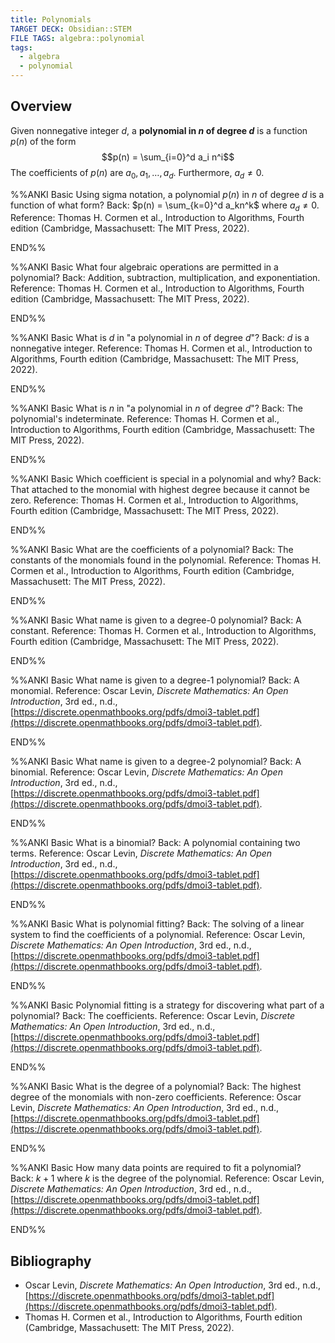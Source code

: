 ```yaml
---
title: Polynomials
TARGET DECK: Obsidian::STEM
FILE TAGS: algebra::polynomial
tags:
  - algebra
  - polynomial
---
```


## Overview

Given nonnegative integer $d$, a **polynomial in $n$ of degree $d$** is a function $p(n)$ of the form $$p(n) = \sum_{i=0}^d a_i n^i$$
The coefficients of $p(n)$ are $a_0, a_1, \ldots, a_d$. Furthermore, $a_d \neq 0$.

%%ANKI
Basic
Using sigma notation, a polynomial $p(n)$ in $n$ of degree $d$ is a function of what form?
Back: $p(n) = \sum_{k=0}^d a_kn^k$ where $a_d \neq 0$.
Reference: Thomas H. Cormen et al., Introduction to Algorithms, Fourth edition (Cambridge, Massachusett: The MIT Press, 2022).
<!--ID: 1713580808758-->
END%%

%%ANKI
Basic
What four algebraic operations are permitted in a polynomial?
Back: Addition, subtraction, multiplication, and exponentiation.
Reference: Thomas H. Cormen et al., Introduction to Algorithms, Fourth edition (Cambridge, Massachusett: The MIT Press, 2022).
<!--ID: 1713580808763-->
END%%

%%ANKI
Basic
What is $d$ in "a polynomial in $n$ of degree $d$"?
Back: $d$ is a nonnegative integer.
Reference: Thomas H. Cormen et al., Introduction to Algorithms, Fourth edition (Cambridge, Massachusett: The MIT Press, 2022).
<!--ID: 1713580808766-->
END%%

%%ANKI
Basic
What is $n$ in "a polynomial in $n$ of degree $d$"?
Back: The polynomial's indeterminate.
Reference: Thomas H. Cormen et al., Introduction to Algorithms, Fourth edition (Cambridge, Massachusett: The MIT Press, 2022).
<!--ID: 1713580808769-->
END%%

%%ANKI
Basic
Which coefficient is special in a polynomial and why?
Back: That attached to the monomial with highest degree because it cannot be zero.
Reference: Thomas H. Cormen et al., Introduction to Algorithms, Fourth edition (Cambridge, Massachusett: The MIT Press, 2022).
<!--ID: 1713580808772-->
END%%

%%ANKI
Basic
What are the coefficients of a polynomial?
Back: The constants of the monomials found in the polynomial.
Reference: Thomas H. Cormen et al., Introduction to Algorithms, Fourth edition (Cambridge, Massachusett: The MIT Press, 2022).
<!--ID: 1713580808776-->
END%%

%%ANKI
Basic
What name is given to a degree-0 polynomial?
Back: A constant.
Reference: Thomas H. Cormen et al., Introduction to Algorithms, Fourth edition (Cambridge, Massachusett: The MIT Press, 2022).
<!--ID: 1708974221749-->
END%%

%%ANKI
Basic
What name is given to a degree-1 polynomial?
Back: A monomial.
Reference: Oscar Levin, *Discrete Mathematics: An Open Introduction*, 3rd ed., n.d., [https://discrete.openmathbooks.org/pdfs/dmoi3-tablet.pdf](https://discrete.openmathbooks.org/pdfs/dmoi3-tablet.pdf).
<!--ID: 1708974221752-->
END%%

%%ANKI
Basic
What name is given to a degree-2 polynomial?
Back: A binomial.
Reference: Oscar Levin, *Discrete Mathematics: An Open Introduction*, 3rd ed., n.d., [https://discrete.openmathbooks.org/pdfs/dmoi3-tablet.pdf](https://discrete.openmathbooks.org/pdfs/dmoi3-tablet.pdf).
<!--ID: 1708974221755-->
END%%

%%ANKI
Basic
What is a binomial?
Back: A polynomial containing two terms.
Reference: Oscar Levin, *Discrete Mathematics: An Open Introduction*, 3rd ed., n.d., [https://discrete.openmathbooks.org/pdfs/dmoi3-tablet.pdf](https://discrete.openmathbooks.org/pdfs/dmoi3-tablet.pdf).
<!--ID: 1708368078759-->
END%%

%%ANKI
Basic
What is polynomial fitting?
Back: The solving of a linear system to find the coefficients of a polynomial.
Reference: Oscar Levin, *Discrete Mathematics: An Open Introduction*, 3rd ed., n.d., [https://discrete.openmathbooks.org/pdfs/dmoi3-tablet.pdf](https://discrete.openmathbooks.org/pdfs/dmoi3-tablet.pdf).
<!--ID: 1713580109018-->
END%%

%%ANKI
Basic
Polynomial fitting is a strategy for discovering what part of a polynomial?
Back: The coefficients.
Reference: Oscar Levin, *Discrete Mathematics: An Open Introduction*, 3rd ed., n.d., [https://discrete.openmathbooks.org/pdfs/dmoi3-tablet.pdf](https://discrete.openmathbooks.org/pdfs/dmoi3-tablet.pdf).
<!--ID: 1713580808780-->
END%%

%%ANKI
Basic
What is the degree of a polynomial?
Back: The highest degree of the monomials with non-zero coefficients.
Reference: Oscar Levin, *Discrete Mathematics: An Open Introduction*, 3rd ed., n.d., [https://discrete.openmathbooks.org/pdfs/dmoi3-tablet.pdf](https://discrete.openmathbooks.org/pdfs/dmoi3-tablet.pdf).
<!--ID: 1713580109082-->
END%%

%%ANKI
Basic
How many data points are required to fit a polynomial?
Back: $k + 1$ where $k$ is the degree of the polynomial.
Reference: Oscar Levin, *Discrete Mathematics: An Open Introduction*, 3rd ed., n.d., [https://discrete.openmathbooks.org/pdfs/dmoi3-tablet.pdf](https://discrete.openmathbooks.org/pdfs/dmoi3-tablet.pdf).
<!--ID: 1713580109089-->
END%%

## Bibliography

* Oscar Levin, *Discrete Mathematics: An Open Introduction*, 3rd ed., n.d., [https://discrete.openmathbooks.org/pdfs/dmoi3-tablet.pdf](https://discrete.openmathbooks.org/pdfs/dmoi3-tablet.pdf).
* Thomas H. Cormen et al., Introduction to Algorithms, Fourth edition (Cambridge, Massachusett: The MIT Press, 2022).